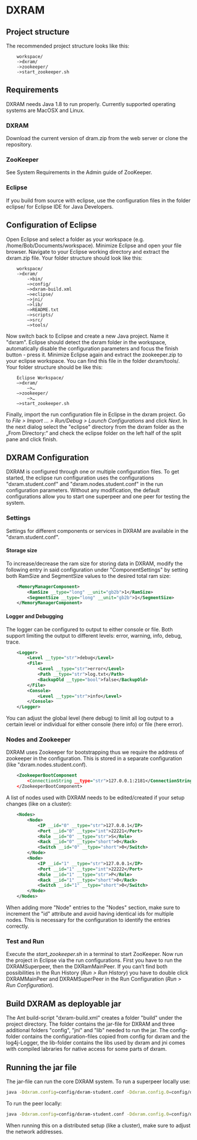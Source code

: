 # DXRAM

## Project structure
The recommended project structure looks like this:
```
	workspace/
	->dxram/
	->zookeeper/
	->start_zookeeper.sh
```
## Requirements
DXRAM needs Java 1.8 to run properly. Currently supported operating systems are
MacOSX and Linux.

### DXRAM
Download the current version of dram.zip from the web server or clone the repository.

### ZooKeeper
See System Requirements in the Admin guide of ZooKeeper.

### Eclipse
If you build from source with eclipse, use the configuration files in the folder eclipse/ for Eclipse IDE for Java Developers.

## Configuration of Eclipse
Open Eclipse and select a folder as your workspace (e.g. /home/Bob/Documents/workspace).
Minimize Eclipse and open your file browser. Navigate to your Eclipse working directory and extract the dxram.zip file. Your folder structure should look like this:
```	 
	workspace/
	->dxram/
		->bin/
		—>config/
		—>dxram-build.xml
		—>eclipse/
		—>jni/
		—>lib/
		—>README.txt
		—>scripts/
		—>src/
		—>tools/
```

Now switch back to Eclipse and create a new Java project. Name it "dxram". Eclipse should detect the dxram folder in the workspace, automatically disable the configuration parameters and focus the finish button - press it. Minimize Eclipse again and extract the zookeeper.zip to your eclipse workspace. You can find this file in the folder dxram/tools/. Your folder structure should be like this:
```
	Eclipse Workspace/
	—>dxram/
		—>…
	—>zookeeper/
		—>…
	—>start_zookeeper.sh
```
Finally, import the run configuration file in Eclipse in the dxram project. Go to _File > Import … > Run/Debug > Launch Configurations_ and click _Next_.
In the next dialog select the "eclipse" directory from the dxram folder as the „From Directory:“ and check the eclipse folder on the left half of the split pane and click finish.

## DXRAM Configuration
DXRAM is configured through one or multiple configuration files. To get started, the eclipse run configuration uses the configurations "dxram.student.conf" and "dxram.nodes.student.conf" in the run configuration parameters. Without any modification, the default configurations allow you to start one superpeer and one peer for testing the system.

### Settings
Settings for different components or services in DXRAM are available in the "dxram.student.conf".

#### Storage size
To increase/decrease the ram size for storing data in DXRAM, modify the
following entry in said configuration under "ComponentSettings" by setting both RamSize and SegmentSize values to the desired total ram size:
```xml
	<MemoryManagerComponent>
		<RamSize __type="long" __unit="gb2b">1</RamSize>						
		<SegmentSize __type="long" __unit="gb2b">1</SegmentSize>
	</MemoryManagerComponent>
```

#### Logger and Debugging
The logger can be configured to output to either console or file. Both support limiting the output to different levels: error, warning, info, debug, trace.
```xml
	<Logger>
		<Level __type="str">debug</Level>
		<File>
			<Level __type="str">error</Level>
			<Path __type="str">log.txt</Path>
			<BackupOld __type="bool">false</BackupOld>
		</File>
		<Console>
			<Level __type="str">info</Level>
		</Console>
	</Logger>
```
You can adjust the global level (here debug) to limit all log output to a certain level or individual for either console (here info) or file (here error).

### Nodes and Zookeeper
DXRAM uses Zookeeper for bootstrapping thus we require the address of zookeeper in the configuration. This is stored in a separate configuration 
(like "dxram.nodes.student.conf).
```xml
	<ZookeeperBootComponent
		<ConnectionString __type="str">127.0.0.1:2181</ConnectionString>
	</ZookeeperBootComponent>
```

A list of nodes used with DXRAM needs to be edited/created if your setup changes (like on a cluster):
```xml
	<Nodes>
		<Node>
			<IP __id="0" __type="str">127.0.0.1</IP>
			<Port __id="0" __type="int">22221</Port>
			<Role __id="0" __type="str">S</Role>
			<Rack __id="0" __type="short">0</Rack>
			<Switch __id="0" __type="short">0</Switch>
		</Node>
		<Node>
			<IP __id="1" __type="str">127.0.0.1</IP>
			<Port __id="1" __type="int">22222</Port>
			<Role __id="1" __type="str">P</Role>
			<Rack __id="1" __type="short">0</Rack>
			<Switch __id="1" __type="short">0</Switch>
		</Node>
	</Nodes>
```
When adding more "Node" entries to the "Nodes" section, make sure to increment the "id" attribute and avoid having identical ids for multiple nodes.
This is necessary for the configuration to identify the entries correctly.

### Test and Run
Execute the _start_zookeeper.sh_ in a terminal to start ZooKeeper. Now run the project in Eclipse via the run configurations. First you have to run the DXRAMSuperpeer, then the DXRamMainPeer. If you can’t find both possibilities in the Run History (_Run > Run History_) you have to double click DXRAMMainPeer and DXRAMSuperPeer in the Run Configuration (_Run > Run Configuration_).

## Build DXRAM as deployable jar
The Ant build-script "dxram-build.xml" creates a folder "build" under the project directory. The folder contains the
jar-file for DXRAM and three additional folders "config", "jni" and "lib" needed to run the jar. The config-folder contains the
configuration-files copied from config for dxram and the log4j-Logger, the lib-folder contains the libs used by dxram and
jni comes with compiled labraries for native access for some parts of dxram.

## Running the jar file
The jar-file can run the core DXRAM system. To run a superpeer locally use:
```bash
java -Ddxram.config=config/dxram-student.conf -Ddxram.config.0=config/dxram.nodes.student.conf -Ddxram.network.ip=127.0.0.1 -Ddxram.network.port=22221 -Ddxram.role=Superpeer -cp DXRAM.jar de.hhu.bsinfo.dxram.run.DXRAMMain 
```
To run the peer locally:
```bash
java -Ddxram.config=config/dxram-student.conf -Ddxram.config.0=config/dxram.nodes.student.conf -Ddxram.network.ip=127.0.0.1 -Ddxram.network.port=22222 -Ddxram.role=Peer -cp DXRAM.jar de.hhu.bsinfo.dxram.run.DXRAMMain 
```

When running this on a distributed setup (like a cluster), make sure to adjust the network addresses.
